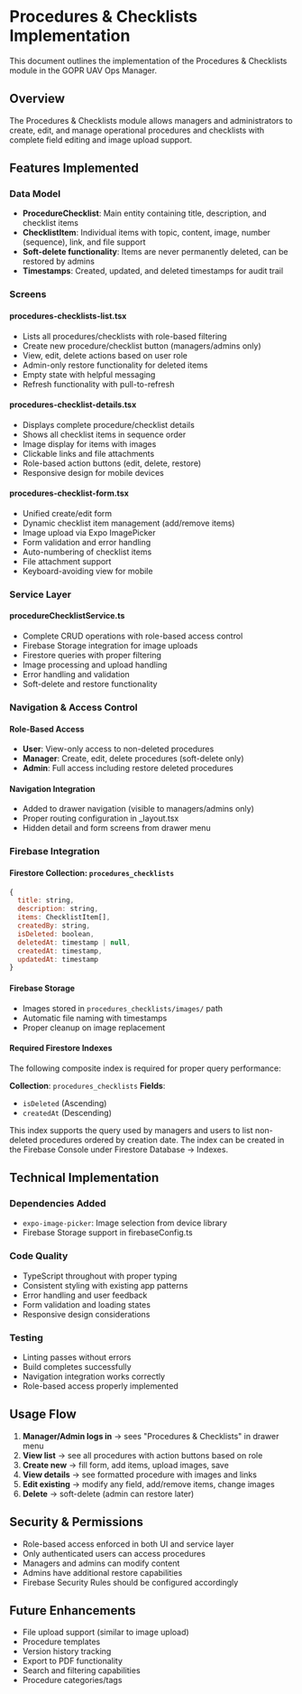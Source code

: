 # Procedures & Checklists Implementation

This document outlines the implementation of the Procedures & Checklists module in the GOPR UAV Ops Manager.

## Overview

The Procedures & Checklists module allows managers and administrators to create, edit, and manage operational procedures and checklists with complete field editing and image upload support.

## Features Implemented

### Data Model
- **ProcedureChecklist**: Main entity containing title, description, and checklist items
- **ChecklistItem**: Individual items with topic, content, image, number (sequence), link, and file support
- **Soft-delete functionality**: Items are never permanently deleted, can be restored by admins
- **Timestamps**: Created, updated, and deleted timestamps for audit trail

### Screens

#### procedures-checklists-list.tsx
- Lists all procedures/checklists with role-based filtering
- Create new procedure/checklist button (managers/admins only)
- View, edit, delete actions based on user role
- Admin-only restore functionality for deleted items
- Empty state with helpful messaging
- Refresh functionality with pull-to-refresh

#### procedures-checklist-details.tsx
- Displays complete procedure/checklist details
- Shows all checklist items in sequence order
- Image display for items with images
- Clickable links and file attachments
- Role-based action buttons (edit, delete, restore)
- Responsive design for mobile devices

#### procedures-checklist-form.tsx
- Unified create/edit form
- Dynamic checklist item management (add/remove items)
- Image upload via Expo ImagePicker
- Form validation and error handling
- Auto-numbering of checklist items
- File attachment support
- Keyboard-avoiding view for mobile

### Service Layer

#### procedureChecklistService.ts
- Complete CRUD operations with role-based access control
- Firebase Storage integration for image uploads
- Firestore queries with proper filtering
- Image processing and upload handling
- Error handling and validation
- Soft-delete and restore functionality

### Navigation & Access Control

#### Role-Based Access
- **User**: View-only access to non-deleted procedures
- **Manager**: Create, edit, delete procedures (soft-delete only)
- **Admin**: Full access including restore deleted procedures

#### Navigation Integration
- Added to drawer navigation (visible to managers/admins only)
- Proper routing configuration in _layout.tsx
- Hidden detail and form screens from drawer menu

### Firebase Integration

#### Firestore Collection: `procedures_checklists`
```javascript
{
  title: string,
  description: string,
  items: ChecklistItem[],
  createdBy: string,
  isDeleted: boolean,
  deletedAt: timestamp | null,
  createdAt: timestamp,
  updatedAt: timestamp
}
```

#### Firebase Storage
- Images stored in `procedures_checklists/images/` path
- Automatic file naming with timestamps
- Proper cleanup on image replacement

#### Required Firestore Indexes
The following composite index is required for proper query performance:

**Collection**: `procedures_checklists`
**Fields**: 
- `isDeleted` (Ascending)
- `createdAt` (Descending)

This index supports the query used by managers and users to list non-deleted procedures ordered by creation date. The index can be created in the Firebase Console under Firestore Database → Indexes.

## Technical Implementation

### Dependencies Added
- `expo-image-picker`: Image selection from device library
- Firebase Storage support in firebaseConfig.ts

### Code Quality
- TypeScript throughout with proper typing
- Consistent styling with existing app patterns
- Error handling and user feedback
- Form validation and loading states
- Responsive design considerations

### Testing
- Linting passes without errors
- Build completes successfully
- Navigation integration works correctly
- Role-based access properly implemented

## Usage Flow

1. **Manager/Admin logs in** → sees "Procedures & Checklists" in drawer menu
2. **View list** → see all procedures with action buttons based on role
3. **Create new** → fill form, add items, upload images, save
4. **View details** → see formatted procedure with images and links
5. **Edit existing** → modify any field, add/remove items, change images
6. **Delete** → soft-delete (admin can restore later)

## Security & Permissions

- Role-based access enforced in both UI and service layer
- Only authenticated users can access procedures
- Managers and admins can modify content
- Admins have additional restore capabilities
- Firebase Security Rules should be configured accordingly

## Future Enhancements

- File upload support (similar to image upload)
- Procedure templates
- Version history tracking
- Export to PDF functionality
- Search and filtering capabilities
- Procedure categories/tags